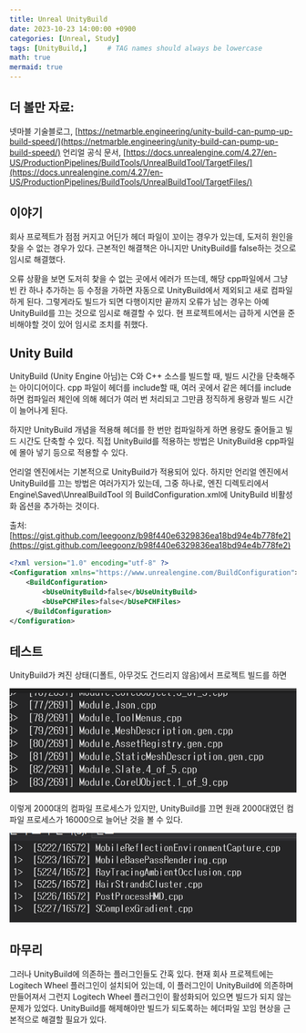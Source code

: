 ```yaml
---
title: Unreal UnityBuild
date: 2023-10-23 14:00:00 +0900
categories: [Unreal, Study]
tags: [UnityBuild,]     # TAG names should always be lowercase
math: true
mermaid: true
---
```

## 더 볼만 자료:

넷마블 기술블로그, [https://netmarble.engineering/unity-build-can-pump-up-build-speed/](https://netmarble.engineering/unity-build-can-pump-up-build-speed/)
언리얼 공식 문서, [https://docs.unrealengine.com/4.27/en-US/ProductionPipelines/BuildTools/UnrealBuildTool/TargetFiles/](https://docs.unrealengine.com/4.27/en-US/ProductionPipelines/BuildTools/UnrealBuildTool/TargetFiles/)

## 이야기

회사 프로젝트가 점점 커지고 어딘가 헤더 파일이 꼬이는 경우가 있는데, 도저히 원인을 찾을 수 없는 경우가 있다. 근본적인 해결책은 아니지만 UnityBuild를 false하는 것으로 임시로 해결했다.

오류 상황을 보면 도저히 찾을 수 없는 곳에서 에러가 뜨는데, 해당 cpp파일에서 그냥 빈 칸 하나 추가하는 등 수정을 가하면 자동으로 UnityBuild에서 제외되고 새로 컴파일하게 된다. 그렇게라도 빌드가 되면 다행이지만 끝까지 오류가 남는 경우는 아예 UnityBuild를 끄는 것으로 임시로 해결할 수 있다. 현 프로젝트에서는 급하게 시연을 준비해야할 것이 있어 임시로 조치를 취했다.

## Unity Build

UnityBuild (Unity Engine 아님)는 C와 C++ 소스를 빌드할 때, 빌드 시간을 단축해주는 아이디어이다. cpp 파일이 헤더를 include할 때, 여러 곳에서 같은 헤더를 include하면 컴파일러 체인에 의해 헤더가 여러 번 처리되고 그만큼 정직하게 용량과 빌드 시간이 늘어나게 된다.

하지만 UnityBuild 개념을 적용해 헤더를 한 번만 컴파일하게 하면 용량도 줄어들고 빌드 시간도 단축할 수 있다. 직접 UnityBuild를 적용하는 방법은 UnityBuild용 cpp파일에 몰아 넣기 등으로 적용할 수 있다.

언리얼 엔진에서는 기본적으로 UnityBuild가 적용되어 있다. 하지만 언리얼 엔진에서 UnityBuild를 끄는 방법은 여러가지가 있는데, 그중 하나로, 엔진 디렉토리에서 Engine\Saved\UnrealBuildTool 의 BuildConfiguration.xml에 UnityBuild 비활성화 옵션을 추가하는 것이다.

출처: [https://gist.github.com/leegoonz/b98f440e6329836ea18bd94e4b778fe2](https://gist.github.com/leegoonz/b98f440e6329836ea18bd94e4b778fe2)

```xml
<?xml version="1.0" encoding="utf-8" ?>
<Configuration xmlns="https://www.unrealengine.com/BuildConfiguration">
	<BuildConfiguration>
		<bUseUnityBuild>false</bUseUnityBuild>
		<bUsePCHFiles>false</bUsePCHFiles>
	</BuildConfiguration>
</Configuration>
```

## 테스트

UnityBuild가 켜진 상태(디폴트, 아무것도 건드리지 않음)에서 프로젝트 빌드를 하면

![Untitled](/assets/UnityBuild/Before.png)

이렇게 2000대의 컴파일 프로세스가 있지만, UnityBuild를 끄면 원래 2000대였던 컴파일 프로세스가 16000으로 늘어난 것을 볼 수 있다.

![Untitled](/assets/UnityBuild/After.png)

## 마무리

그러나 UnityBuild에 의존하는 플러그인들도 간혹 있다. 현재 회사 프로젝트에는 Logitech Wheel 플러그인이 설치되어 있는데, 이 플러그인이 UnityBuild에 의존하며 만들어져서 그런지 Logitech Wheel 플러그인이 활성화되어 있으면 빌드가 되지 않는 문제가 있었다. UnityBuild를 해제해야만 빌드가 되도록하는 헤더파일 꼬임 현상을 근본적으로 해결할 필요가 있다.